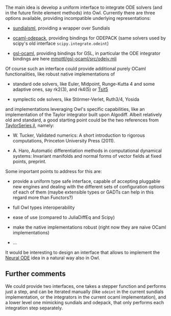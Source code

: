 The main idea is develop a uniform interface to integrate ODE solvers (and in the future finite element methods) into Owl.
Currently there are three options available, providing incompatible underlying representations:

- [sundialsml](https://github.com/inria-parkas/sundialsml), providing a wrapper over Sundials

- [ocaml-odepack](https://github.com/Chris00/ocaml-odepack), providing bindings for ODEPACK (same solvers used by scipy's old interface `scipy.integrate.odeint`)

- [gsl-ocaml](https://github.com/mmottl/gsl-ocaml), providing bindings for GSL, in particular the ODE integrator bindings are here [mmottl/gsl-ocaml/src/odeiv.mli](https://github.com/mmottl/gsl-ocaml/blob/master/src/odeiv.mli)

Of course such an interface could provide additional purely OCaml functionalities, like robust native implementations of

- standard ode solvers, like Euler, Midpoint, Runge-Kutta 4 and some adaptive ones, say rk2(3), and rk4(5) or [Tsit5](http://users.ntua.gr/tsitoura/RK54_new_v2.pdf)

- symplectic ode solvers, like Störmer-Verlet, Ruth3/4, Yosida

and implementations leveraging Owl's specific capabilities, like an implementation of the Taylor integrator built upon Algodiff.
Albeit relatively old and standard, a good starting point could be the two references from [TaylorSeries.jl](https://github.com/JuliaDiff/TaylorSeries.jl), namely:

- W. Tucker, Validated numerics: A short introduction to rigorous computations, Princeton University Press (2011).

- A. Haro, Automatic differentiation methods in computational dynamical systems: Invariant manifolds and normal forms of vector fields at fixed points, preprint.

Some important points to address for this are:

- provide a uniform type safe interface, capable of accepting pluggable new engines and dealing with the different sets of configuration options of each of them (maybe extensible types or GADTs can help in this regard more than Functors?)

- full Owl types interoperability

- ease of use (compared to JuliaDiffEq and Scipy)

- make the native implementations robust (right now they are naive OCaml implementations)

- ...


It would be interesting to design an interface that allows to implement the [Neural ODE](https://arxiv.org/abs/1806.07366) idea in a natural way also in Owl.


## Further comments

We could provide two interfaces, one takes a stepper function and performs just a step, and can be iterated manually (like `odeint` in the current sundials implementation, or the integrators in the current ocaml implementation), and a lower level one mimicking sundials and odepack, that only performs each integration step separately.

